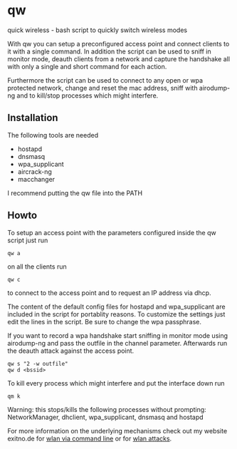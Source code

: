 # qw
quick wireless - bash script to quickly switch wireless modes

With qw you can setup a preconfigured access point and connect clients to it with a single command. In addition the script can be used to sniff in monitor mode, deauth clients from a network and capture the handshake all with only a single and short command for each action.

Furthermore the script can be used to connect to any open or wpa protected network, change and reset the mac address, sniff with airodump-ng and to kill/stop processes which might interfere.

## Installation
The following tools are needed
* hostapd
* dnsmasq
* wpa\_supplicant
* aircrack-ng
* macchanger

I recommend putting the qw file into the PATH

## Howto
To setup an access point with the parameters configured inside the qw script just run

    qw a

on all the clients run

    qw c

to connect to the access point and to request an IP address via dhcp.

The content of the default config files for hostapd and wpa\_supplicant are 
included in the script for portablity reasons. To customize the settings
just edit the lines in the script.
Be sure to change the wpa passphrase.

If you want to record a wpa handshake start sniffing in monitor mode using 
airodump-ng and pass the outfile in the channel parameter. Afterwards run the deauth 
attack against the access point.

    qw s "2 -w outfile"
    qw d <bssid>

To kill every process which might interfere and put the interface down run

    qm k

Warning: this stops/kills the following processes without prompting:
NetworkManager, dhclient, wpa\_supplicant, dnsmasq and hostapd

For more information on the underlying mechanisms check out my website exitno.de for 
[wlan via command line](http://exitno.de/linux_wlan/) or
for [wlan attacks](http://exitno.de/wlan_attacks/).
